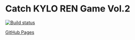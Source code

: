 # Catch KYLO REN Game Vol.2

[![Build status](https://ci.appveyor.com/api/projects/status/cy4hpvqotg9v45cr?svg=true)](https://ci.appveyor.com/project/Kosatos/ahj-events-game)

[GitHub Pages](https://kosatos.github.io/ahj-events-game/)

